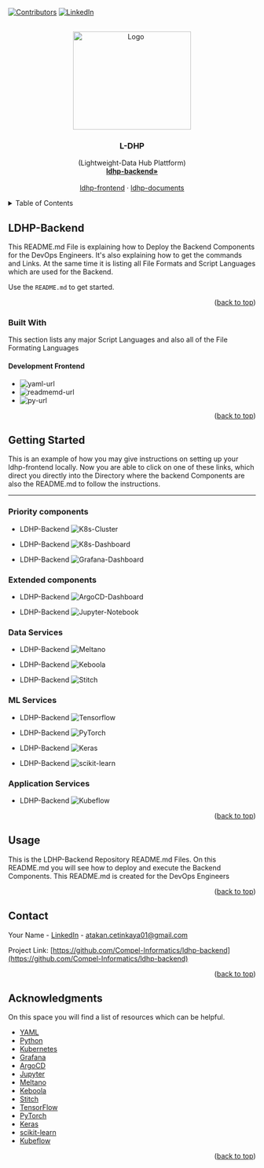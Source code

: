 <!-- INFORMATION
# Project: IPA | L-DHP (Lightweight-Data Hub Plattform)
# Pass-ID: X9448776
# Author: Atakan Çetinkaya
# Created: 04.05.2023
# Description: This .md (README.md) File is explaining how to Deploy the Backend Components for the DevOps Engineers
# File Name: README.md
# Version: v1.0
<!-- INFORMATION -->

<!-- PROJECT SHIELDS -->

<a name="readme-top"></a>

[![Contributors][contributors-shield]][contributors-url]
[![LinkedIn][linkedin-shield]][linkedin-url]

<!-- PROJECT LOGO -->
<br />
<div align="center">
  <a href="https://github.com/Compel-Informatics/ldhp-default/index_1.png">
    <img src="https://github.com/Compel-Informatics/ldhp-frontend/blob/main/picture_1.png" alt="Logo" width="240" height="200">
  </a>

  <h3 align="center">L-DHP</h3>

  <p align="center">
    (Lightweight-Data Hub Plattform)
    <br />
    <a href="https://github.com/Compel-Informatics/ldhp-backend"><strong>ldhp-backend»</strong></a>
    <br />
    <br />
    <a href="https://github.com/Compel-Informatics/ldhp-frontend">ldhp-frontend</a>
    ·
    <a href="https://github.com/Compel-Informatics/ldhp-documents">ldhp-documents</a>
  </p>
</div>

<!-- TABLE OF CONTENTS -->
<details>
  <summary>Table of Contents</summary>
  <ol>
    <li>
      <a href="#about-the-project">LDHP-Backend</a>
      <ul>
        <li><a href="#built-with">Built With</a></li>
      </ul>
    </li>
    <li>
      <a href="#getting-started">Getting Started</a>
      <ul>
        <li><a href="#priority-components">Priority components</a></li>
        <li><a href="#extended-components">Extended components</a></li>
        <li><a href="#data-services">Data Services</a></li>
        <li><a href="#ml-services">ML Services</a></li>
        <li><a href="#application-services">Application Services</a></li>
      </ul>
    </li>
    <li><a href="#usage">Usage</a></li>
    <li><a href="#contact">Contact</a></li>
    <li><a href="#acknowledgments">Acknowledgments</a></li>
  </ol>
</details>

<!-- ABOUT THE PROJECT -->

## LDHP-Backend

This README.md File is explaining how to Deploy the Backend Components for the DevOps Engineers. It's also explaining how to get the commands and Links. At the same time it is listing all File Formats and Script Languages which are used for the Backend.

Use the `README.md` to get started.

<p align="right">(<a href="#readme-top">back to top</a>)</p>

### Built With

This section lists any major Script Languages and also all of the File Formating Languages

#### Development Frontend

- ![yaml-url][yaml-shield]
- ![readmemd-url][readmemd-shield]
- ![py-url][py-shield]

<p align="right">(<a href="#readme-top">back to top</a>)</p>

<!-- GETTING STARTED -->

## Getting Started

This is an example of how you may give instructions on setting up your ldhp-frontend locally.
Now you are able to click on one of these links, which direct you directly into the Directory where the backend Components are also the README.md to follow the instructions.

---

### Priority components

- LDHP-Backend
  <img src="https://github.com/Compel-Informatics/ldhp-backend/blob/main/k8s_cluster/k8s-cluster-setup.md" alt="K8s-Cluster">

- LDHP-Backend
  <img src="https://github.com/Compel-Informatics/ldhp-backend/blob/main/k8s_dashboard/k8s-dashboard.md" alt="K8s-Dashboard">

- LDHP-Backend
  <img src="https://github.com/Compel-Informatics/ldhp-backend/blob/main/grafana-dashboard/grafana-dashboard.md" alt="Grafana-Dashboard">

### Extended components

- LDHP-Backend
  <img src="https://github.com/Compel-Informatics/ldhp-backend/blob/main/argocd-dashboard/argocd-dashboard.md" alt="ArgoCD-Dashboard">

- LDHP-Backend
  <img src="https://github.com/Compel-Informatics/ldhp-backend/blob/main/jupyter_notebook/jupyter_notebook.md" alt="Jupyter-Notebook">

### Data Services

- LDHP-Backend
  <img src="https://github.com/Compel-Informatics/ldhp-backend/tree/main/meltano" alt="Meltano">

- LDHP-Backend
  <img src="https://github.com/Compel-Informatics/ldhp-backend/blob/main/keboola/keboola.md" alt="Keboola">

- LDHP-Backend
  <img src="https://github.com/Compel-Informatics/ldhp-backend/blob/main/stitch/stitch.md" alt="Stitch">

### ML Services

- LDHP-Backend
  <img src="https://github.com/Compel-Informatics/ldhp-backend/blob/main/tensorflow/tensorflow.md" alt="Tensorflow">

- LDHP-Backend
  <img src="https://github.com/Compel-Informatics/ldhp-backend/blob/main/pytorch/pytorch.md" alt="PyTorch">

- LDHP-Backend
  <img src="https://github.com/Compel-Informatics/ldhp-backend/blob/main/keras/keras.md" alt="Keras">

- LDHP-Backend
  <img src="https://github.com/Compel-Informatics/ldhp-backend/blob/main/scikit_learn/scikit_learn.md" alt="scikit-learn">

### Application Services

- LDHP-Backend
  <img src="https://github.com/Compel-Informatics/ldhp-backend/blob/main/kubeflow/kubeflow.md" alt="Kubeflow">

<p align="right">(<a href="#readme-top">back to top</a>)</p>

<!-- USAGE EXAMPLES -->

## Usage

This is the LDHP-Backend Repository README.md Files. On this README.md you will see how to deploy and execute the Backend Components. This README.md is created for the DevOps Engineers

<p align="right">(<a href="#readme-top">back to top</a>)</p>

<!-- CONTACT -->

## Contact

Your Name - [LinkedIn](https://www.linkedin.com/in/atakan-%C3%A7etinkaya-28a34b226/) - atakan.cetinkaya01@gmail.com

Project Link: [https://github.com/Compel-Informatics/ldhp-backend](https://github.com/Compel-Informatics/ldhp-backend)

<p align="right">(<a href="#readme-top">back to top</a>)</p>

<!-- ACKNOWLEDGMENTS -->

## Acknowledgments

On this space you will find a list of resources which can be helpful.

- [YAML](https://www.w3schools.com/css/default.asp)
- [Python](https://yaml.org/)
- [Kubernetes](https://kubernetes.io/docs/home/)
- [Grafana](https://devopscube.com/setup-grafana-kubernetes/)
- [ArgoCD](https://argo-cd.readthedocs.io/en/stable/getting_started/)
- [Jupyter](https://jupyter-notebook.readthedocs.io/en/stable/public_server.html)
- [Meltano](https://meltano.com/)
- [Keboola](https://help.keboola.com/)
- [Stitch](https://www.stitchdata.com/)
- [TensorFlow](https://www.tensorflow.org/tutorials/quickstart/beginner)
- [PyTorch](https://pytorch.org/)
- [Keras](https://keras.io/)
- [scikit-learn](https://scikit-learn.org/stable/)
- [Kubeflow](https://www.kubeflow.org/docs/components/pipelines/v1/installation/standalone-deployment/)

<p align="right">(<a href="#readme-top">back to top</a>)</p>

[contributors-shield]: https://img.shields.io/github/contributors/othneildrew/Best-README-Template.svg?style=for-the-badge
[contributors-url]: https://github.com/atakancetinkaya
[linkedin-shield]: https://img.shields.io/badge/-LinkedIn-black.svg?style=for-the-badge&logo=linkedin&colorB=555
[linkedin-url]: https://www.linkedin.com/in/atakan-%C3%A7etinkaya-28a34b226/
[readmemd-shield]: https://img.shields.io/badge/%20MD-README-lightblue
[readmemd-url]: https://www.makeareadme.com/
[yaml-shield]: https://img.shields.io/badge/%20YAML-Human--Readable%20Data--Serialization%20Language-yellow
[yaml-url]: https://en.wikipedia.org/wiki/YAML
[py-shield]: https://img.shields.io/badge/%20PY-Python-blue
[py-url]: https://www.python.org/
